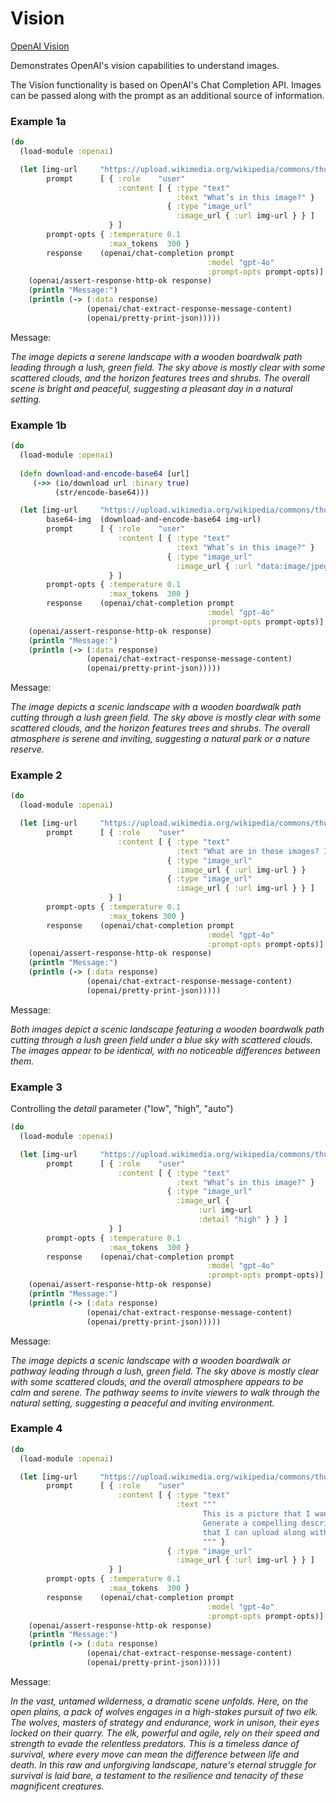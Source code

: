 # Vision

[OpenAI Vision](https://platform.openai.com/docs/guides/vision)

Demonstrates OpenAI's vision capabilities to understand images.

The Vision functionality is based on OpenAI's Chat Completion API. Images can be passed
along with the prompt as an additional source of information.


### Example 1a

```clojure
(do
  (load-module :openai)

  (let [img-url     "https://upload.wikimedia.org/wikipedia/commons/thumb/d/dd/Gfp-wisconsin-madison-the-nature-boardwalk.jpg/2560px-Gfp-wisconsin-madison-the-nature-boardwalk.jpg"
        prompt      [ { :role    "user"
                        :content [ { :type "text"
                                     :text "What’s in this image?" }
                                   { :type "image_url"
                                     :image_url { :url img-url } } ] 
                      } ]
        prompt-opts { :temperature 0.1 
                      :max_tokens  300 }
        response    (openai/chat-completion prompt 
                                            :model "gpt-4o" 
                                            :prompt-opts prompt-opts)]
    (openai/assert-response-http-ok response)
    (println "Message:")
    (println (-> (:data response)
                 (openai/chat-extract-response-message-content)
                 (openai/pretty-print-json)))))
```

Message:

*The image depicts a serene landscape with a wooden boardwalk path leading through a lush, green field. The sky above is mostly clear with some scattered clouds, and the horizon features trees and shrubs. The overall scene is bright and peaceful, suggesting a pleasant day in a natural setting.*


### Example 1b


```clojure
(do
  (load-module :openai)
  
  (defn download-and-encode-base64 [url]
     (->> (io/download url :binary true)
          (str/encode-base64)))

  (let [img-url     "https://upload.wikimedia.org/wikipedia/commons/thumb/d/dd/Gfp-wisconsin-madison-the-nature-boardwalk.jpg/2560px-Gfp-wisconsin-madison-the-nature-boardwalk.jpg"
        base64-img  (download-and-encode-base64 img-url)
        prompt      [ { :role    "user"
                        :content [ { :type "text"
                                     :text "What’s in this image?" }
                                   { :type "image_url"
                                     :image_url { :url "data:image/jpeg;base64,~{base64-img}" } } ] 
                      } ]
        prompt-opts { :temperature 0.1 
                      :max_tokens  300 }
        response    (openai/chat-completion prompt 
                                            :model "gpt-4o" 
                                            :prompt-opts prompt-opts)]
    (openai/assert-response-http-ok response)
    (println "Message:")
    (println (-> (:data response)
                 (openai/chat-extract-response-message-content)
                 (openai/pretty-print-json)))))
```

Message:

*The image depicts a scenic landscape with a wooden boardwalk path cutting through a lush green field. The sky above is mostly clear with some scattered clouds, and the horizon features trees and shrubs. The overall atmosphere is serene and inviting, suggesting a natural park or a nature reserve.*


### Example 2

```clojure
(do
  (load-module :openai)

  (let [img-url     "https://upload.wikimedia.org/wikipedia/commons/thumb/d/dd/Gfp-wisconsin-madison-the-nature-boardwalk.jpg/2560px-Gfp-wisconsin-madison-the-nature-boardwalk.jpg"
        prompt      [ { :role    "user"
                        :content [ { :type "text"
                                     :text "What are in these images? Is there any difference between them?" }
                                   { :type "image_url"
                                     :image_url { :url img-url } }
                                   { :type "image_url"
                                     :image_url { :url img-url } } ] 
                      } ]
        prompt-opts { :temperature 0.1 
                      :max_tokens 300 }
        response    (openai/chat-completion prompt 
                                            :model "gpt-4o" 
                                            :prompt-opts prompt-opts)]
    (openai/assert-response-http-ok response)
    (println "Message:")
    (println (-> (:data response)
                 (openai/chat-extract-response-message-content)
                 (openai/pretty-print-json)))))
```

Message:

*Both images depict a scenic landscape featuring a wooden boardwalk path cutting through a lush green field under a blue sky with scattered clouds. The images appear to be identical, with no noticeable differences between them.*

### Example 3

Controlling the *detail* parameter ("low", "high", "auto")

```clojure
(do
  (load-module :openai)

  (let [img-url     "https://upload.wikimedia.org/wikipedia/commons/thumb/d/dd/Gfp-wisconsin-madison-the-nature-boardwalk.jpg/2560px-Gfp-wisconsin-madison-the-nature-boardwalk.jpg"
        prompt      [ { :role    "user"
                        :content [ { :type "text"
                                     :text "What’s in this image?" }
                                   { :type "image_url"
                                     :image_url { 
                                          :url img-url 
                                          :detail "high" } } ] 
                      } ]
        prompt-opts { :temperature 0.1 
                      :max_tokens  300 }
        response    (openai/chat-completion prompt 
                                            :model "gpt-4o" 
                                            :prompt-opts prompt-opts)]
    (openai/assert-response-http-ok response)
    (println "Message:")
    (println (-> (:data response)
                 (openai/chat-extract-response-message-content)
                 (openai/pretty-print-json)))))
```

Message:

*The image depicts a scenic landscape with a wooden boardwalk or pathway leading through a lush, green field. The sky above is mostly clear with some scattered clouds, and the overall atmosphere appears to be calm and serene. The pathway seems to invite viewers to walk through the natural setting, suggesting a peaceful and inviting environment.*


### Example 4

```clojure
(do
  (load-module :openai)

  (let [img-url     "https://upload.wikimedia.org/wikipedia/commons/thumb/4/4e/Wolves_hunting_elk.jpg/1280px-Wolves_hunting_elk.jpg"
        prompt      [ { :role    "user"
                        :content [ { :type "text"
                                     :text """
                                           This is a picture that I want to upload. 
                                           Generate a compelling description in the style of David Attenborough 
                                           that I can upload along with the picture. Only include the narration.
                                           """ }
                                   { :type "image_url"
                                     :image_url { :url img-url } } ] 
                      } ]
        prompt-opts { :temperature 0.1 
                      :max_tokens  300 }
        response    (openai/chat-completion prompt 
                                            :model "gpt-4o" 
                                            :prompt-opts prompt-opts)]
    (openai/assert-response-http-ok response)
    (println "Message:")
    (println (-> (:data response)
                 (openai/chat-extract-response-message-content)
                 (openai/pretty-print-json)))))
```

Message:

*In the vast, untamed wilderness, a dramatic scene unfolds. Here, on the open plains, a pack of wolves engages in a high-stakes pursuit of two elk. The wolves, masters of strategy and endurance, work in unison, their eyes locked on their quarry. The elk, powerful and agile, rely on their speed and strength to evade the relentless predators. This is a timeless dance of survival, where every move can mean the difference between life and death. In this raw and unforgiving landscape, nature's eternal struggle for survival is laid bare, a testament to the resilience and tenacity of these magnificent creatures.*

